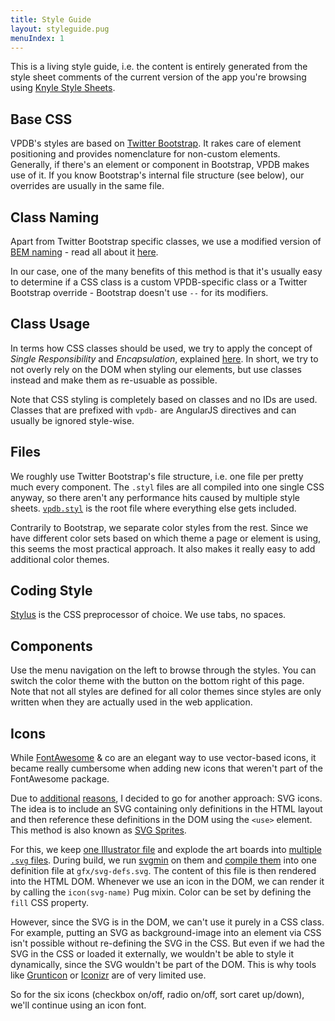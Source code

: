```yaml
---
title: Style Guide
layout: styleguide.pug
menuIndex: 1
---
```


This is a living style guide, i.e. the content is entirely generated from the
style sheet comments of the current version of the app you're browsing using
[Knyle Style Sheets][kss]. 

## Base CSS

VPDB's styles are based on [Twitter Bootstrap][bootstrap]. It rakes care of 
element positioning and provides nomenclature for non-custom elements.  
Generally, if there's an element or component in Bootstrap, VPDB makes use of 
it. If you know Bootstrap's internal file structure (see below), our overrides 
are usually in the same file.

## Class Naming

Apart from Twitter Bootstrap specific classes, we use a modified version of 
[BEM naming][bem] - read all about it [here][bem-article].

In our case, one of the many benefits of this method is that it's usually 
easy to determine if a CSS class is a custom VPDB-specific class or a 
Twitter Bootstrap override - Bootstrap doesn't use `--` for its modifiers.

## Class Usage

In terms how CSS classes should be used, we try to apply the concept of *Single
Responsibility* and *Encapsulation*, explained 
[here][sre]. In short, we try to not overly rely on the DOM when styling our 
elements, but use classes instead and make them as re-usuable as possible.

Note that CSS styling is completely based on classes and no IDs are used. 
Classes that are prefixed with `vpdb-` are AngularJS directives and can usually
be ignored style-wise.

## Files

We roughly use Twitter Bootstrap's file structure, i.e. one file per pretty
much every component. The `.styl` files are all compiled into one single CSS 
anyway, so there aren't any performance hits caused by multiple style sheets.
[`vpdb.styl`][vpdb.styl] is the root file where everything else gets included.

Contrarily to Bootstrap, we separate color styles from the rest. Since we have
different color sets based on which theme a page or element is using, this 
seems the most practical approach. It also makes it really easy to add 
additional color themes.

## Coding Style

[Stylus][stylus] is the CSS preprocessor of choice. We use tabs, no spaces.

## Components

Use the menu navigation on the left to browse through the styles. You can
switch the color theme with the button on the bottom right of this page. Note
that not all styles are defined for all color themes since styles are only
written when they are actually used in the web application.

## Icons

While [FontAwesome][fa] & co are an elegant way to use vector-based icons, it 
became really cumbersome when adding new icons that weren't part of the 
FontAwesome package.

Due to [additional][tenreasons] [reasons][svgvsif], I decided to go for 
another approach: SVG icons. The idea is to include an SVG containing 
only definitions in the HTML layout and then reference these definitions
in the DOM using the `<use>` element. This method is also known as 
[SVG Sprites][svgsprites].

For this, we keep [one Illustrator file][ai-icons] and explode the art boards
into [multiple `.svg` files][icon-folder]. During build, we run 
[svgmin][svgmin] on them and [compile them][svgstore] into one definition file
at `gfx/svg-defs.svg`. The content of this file is then rendered into the HTML 
DOM. Whenever we use an icon in the DOM, we can render it by calling the 
`icon(svg-name)` Pug mixin. Color can be set by defining the `fill` CSS 
property.

However, since the SVG is in the DOM, we can't use it purely in a CSS class. 
For example, putting an SVG as background-image into an element via CSS isn't
possible without re-defining the SVG in the CSS. But even if we had the SVG in
the CSS or loaded it externally, we wouldn't be able to style it dynamically, 
since the SVG wouldn't be part of the DOM. This is why tools like 
[Grunticon][grunticon] or [Iconizr][iconizr] are of very limited use.

So for the six icons (checkbox on/off, radio on/off, sort caret up/down), we'll
continue using an icon font.


[kss]: https://github.com/kneath/kss
[bem]: http://bem.info/method/
[bem-article]: http://csswizardry.com/2013/01/mindbemding-getting-your-head-round-bem-syntax/
[bootstrap]: http://getbootstrap.com/
[sre]: http://drewbarontini.com/articles/single-responsibility/
[vpdb.styl]: https://github.com/vpdb/backend/blob/master/client/styles/vpdb.styl
[stylus]: http://learnboost.github.io/stylus/
[fa]: http://fontawesome.io/
[tenreasons]: http://ianfeather.co.uk/ten-reasons-we-switched-from-an-icon-font-to-svg/
[svgvsif]: http://css-tricks.com/icon-fonts-vs-svg/
[ai-icons]: https://github.com/vpdb/backend/blob/master/gfx/icons.ai
[icon-folder]: https://github.com/vpdb/backend/tree/master/gfx/icons
[svgmin]: https://github.com/sindresorhus/grunt-svgmin
[svgstore]: https://github.com/FWeinb/grunt-svgstore
[svgsprites]: http://css-tricks.com/svg-sprites-use-better-icon-fonts/
[grunticon]: https://github.com/filamentgroup/grunticon
[iconizr]: https://github.com/jkphl/grunt-iconizr